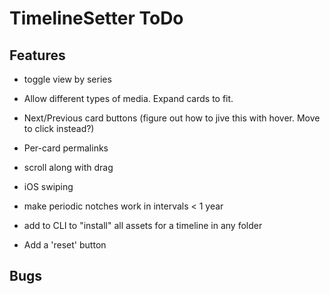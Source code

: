 # TimelineSetter ToDo

## Features
* toggle view by series
* Allow different types of media. Expand cards to fit.

* Next/Previous card buttons (figure out how to jive this with hover. Move to click instead?)
* Per-card permalinks

* scroll along with drag
* iOS swiping

* make periodic notches work in intervals < 1 year

* add to CLI to "install" all assets for a timeline in any folder

* Add a 'reset' button

## Bugs
 
